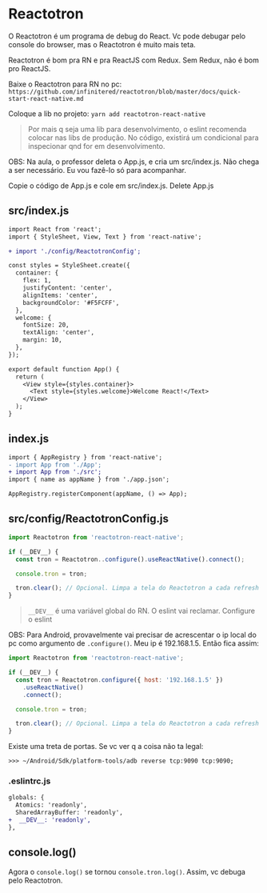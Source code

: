 # Reactotron

O Reactotron é um programa de debug do React. Vc pode debugar pelo console do
browser, mas o Reactotron é muito mais teta.

Reactotron é bom pra RN e pra ReactJS com Redux. Sem Redux, não é bom pro
ReactJS.

Baixe o Reactotron para RN no pc:
`https://github.com/infinitered/reactotron/blob/master/docs/quick-start-react-native.md`

Coloque a lib no projeto:
`yarn add reactotron-react-native`

> Por mais q seja uma lib para desenvolvimento, o eslint recomenda colocar nas
> libs de produção. No código, existirá um condicional para inspecionar qnd for
> em desenvolvimento.

OBS: Na aula, o professor deleta o App.js, e cria um src/index.js. Não chega a
ser necessário. Eu vou fazê-lo só para acompanhar.

Copie o código de App.js e cole em src/index.js. Delete App.js

## src/index.js

```diff
import React from 'react';
import { StyleSheet, View, Text } from 'react-native';

+ import './config/ReactotronConfig';

const styles = StyleSheet.create({
  container: {
    flex: 1,
    justifyContent: 'center',
    alignItems: 'center',
    backgroundColor: '#F5FCFF',
  },
  welcome: {
    fontSize: 20,
    textAlign: 'center',
    margin: 10,
  },
});

export default function App() {
  return (
    <View style={styles.container}>
      <Text style={styles.welcome}>Welcome React!</Text>
    </View>
  );
}
```

## index.js

```diff
import { AppRegistry } from 'react-native';
- import App from './App';
+ import App from './src';
import { name as appName } from './app.json';

AppRegistry.registerComponent(appName, () => App);
```

## src/config/ReactotronConfig.js

```javascript
import Reactotron from 'reactotron-react-native';

if (__DEV__) {
  const tron = Reactotron..configure().useReactNative().connect();

  console.tron = tron;

  tron.clear(); // Opcional. Limpa a tela do Reactotron a cada refresh
}
```

> `__DEV__` é uma variável global do RN. O eslint vai reclamar. Configure o eslint

OBS: Para Android, provavelmente vai precisar de acrescentar o ip local do pc
como argumento de `.configure()`. Meu ip é 192.168.1.5. Então fica assim:

```javascript
import Reactotron from 'reactotron-react-native';

if (__DEV__) {
  const tron = Reactotron.configure({ host: '192.168.1.5' })
    .useReactNative()
    .connect();

  console.tron = tron;

  tron.clear(); // Opcional. Limpa a tela do Reactotron a cada refresh
}
```

Existe uma treta de portas. Se vc ver q a coisa não ta legal:

`>>> ~/Android/Sdk/platform-tools/adb reverse tcp:9090 tcp:9090;`

### .eslintrc.js

```diff
globals: {
  Atomics: 'readonly',
  SharedArrayBuffer: 'readonly',
+  __DEV__: 'readonly',
},
```

## console.log()

Agora o `console.log()` se tornou `console.tron.log()`. Assim, vc debuga pelo
Reactotron.

